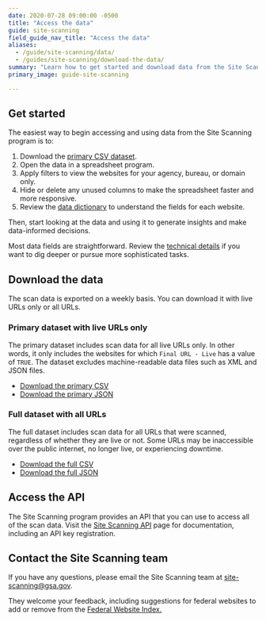 ```yaml
---
date: 2020-07-28 09:00:00 -0500
title: "Access the data"
guide: site-scanning
field_guide_nav_title: "Access the data"
aliases:
  - /guide/site-scanning/data/
  - /guides/site-scanning/download-the-data/
summary: "Learn how to get started and download data from the Site Scanning program."
primary_image: guide-site-scanning

---
```


## Get started

The easiest way to begin accessing and using data from the Site Scanning program is to:
  1. Download the [primary CSV dataset](https://api.gsa.gov/technology/site-scanning/data/weekly-snapshot.csv).
  2. Open the data in a spreadsheet program.
  3. Apply filters to view the websites for your agency, bureau, or domain only.
  4. Hide or delete any unused columns to make the spreadsheet faster and more responsive.
  5. Review the [data dictionary](https://github.com/GSA/site-scanning-documentation/blob/main/data/Site_Scanning_Data_Dictionary.csv) to understand the fields for each website.

Then, start looking at the data and using it to generate insights and make data-informed decisions.

Most data fields are straightforward. Review the [technical details](https://digital.gov/guides/site-scanning/technical-details/) if you want to dig deeper or pursue more sophisticated tasks.

## Download the data

The scan data is exported on a weekly basis. You can download it with live URLs only or all URLs.

### Primary dataset with live URLs only

The primary dataset includes scan data for all live URLs only. In other words, it only includes the websites for which `Final URL - Live` has a value of `TRUE`. The dataset excludes machine-readable data files such as XML and JSON files.
* [Download the primary CSV](https://api.gsa.gov/technology/site-scanning/data/weekly-snapshot.csv)
* [Download the primary JSON](https://api.gsa.gov/technology/site-scanning/data/weekly-snapshot.json)

### Full dataset with all URLs

The  full dataset includes scan data for all URLs that were scanned, regardless of whether they are live or not. Some URLs may be inaccessible over the public internet, no longer live, or experiencing downtime.
* [Download the full CSV](https://api.gsa.gov/technology/site-scanning/data/weekly-snapshot-all.csv)
* [Download the full JSON](https://api.gsa.gov/technology/site-scanning/data/weekly-snapshot-all.json)

## Access the API

The Site Scanning program provides an API that you can use to access all of the scan data. Visit the [Site Scanning API](https://open.gsa.gov/api/site-scanning-api/) page for documentation, including an API key registration.

## Contact the Site Scanning team

If you have any questions, please email the Site Scanning team at [site-scanning@gsa.gov](mailto:site-scanning@gsa.gov).

They welcome your feedback, including suggestions for federal websites to add or remove from the [Federal Website Index.](https://github.com/GSA/federal-website-index)
